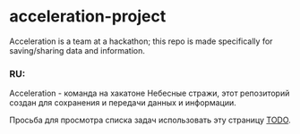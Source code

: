# acceleration-project
Acceleration is a team at a hackathon; this repo is made specifically for saving/sharing data and information.

### RU:
Acceleration - команда на хакатоне Небесные стражи, этот репозиторий создан для сохранения и передачи данных и информации.

Просьба для просмотра списка задач использовать эту страницу [TODO](https://github.com/users/3jq/projects/1).
